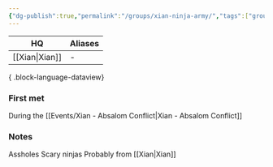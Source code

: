 ```yaml
---
{"dg-publish":true,"permalink":"/groups/xian-ninja-army/","tags":["group"],"dgShowBacklinks":true,"dgShowLocalGraph":true,"noteIcon":"group","created":"2023-12-28T16:19:07.078+01:00","updated":"2024-01-13T10:23:25.020+01:00"}
---
```


| HQ       | Aliases |
| -------- | ------- |
| [[Xian\|Xian]] | \-      |

{ .block-language-dataview}
### First met
During the [[Events/Xian - Absalom Conflict\|Xian - Absalom Conflict]]
### Notes
Assholes
Scary ninjas
Probably from [[Xian\|Xian]]